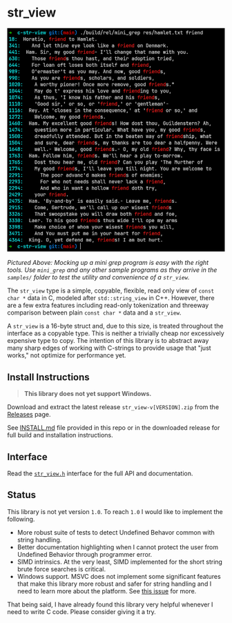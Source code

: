 # str_view

![mini-grep](/images/mini-grep.png)

*Pictured Above: Mocking up a mini grep program is easy with the right tools. Use `mini_grep` and any other sample programs as they arrive in the `samples/` folder to test the utility and convenience of a `str_view`.*

The `str_view` type is a simple, copyable, flexible, read only view of `const char *` data in C, modeled after `std::string_view` in C++. However, there are a few extra features including read-only tokenization and threeway comparison between plain `const char *` data and a `str_view`.

A `str_view` is a 16-byte struct and, due to this size, is treated throughout the interface as a copyable type. This is neither a trivially cheap nor excessively expensive type to copy. The intention of this library is to abstract away many sharp edges of working with C-strings to provide usage that "just works," not optimize for performance yet.

## Install Instructions

> **This library does not yet support Windows.**

Download and extract the latest release `str_view-v[VERSION].zip` from the [Releases](https://github.com/agl-alexglopez/str_view/releases) page.

See [INSTALL.md](/INSTALL.md) file provided in this repo or in the downloaded release for full build and installation instructions.

## Interface

Read the [`str_view.h`](/str_view/str_view.h) interface for the full API and documentation.

## Status

This library is not yet version `1.0`. To reach `1.0` I would like to implement the following.

- More robust suite of tests to detect Undefined Behavor common with string handling.
- Better documentation highlighting when I cannot protect the user from Undefined Behavior through programmer error.
- SIMD intrinsics. At the very least, SIMD implemented for the short string brute force searches is critical.
- Windows support. MSVC does not implement some significant features that make this library more robust and safer for string handling and I need to learn more about the platform. See [this issue](https://github.com/agl-alexglopez/str_view/issues/9) for more.

That being said, I have already found this library very helpful whenever I need to write C code. Please consider giving it a try.
